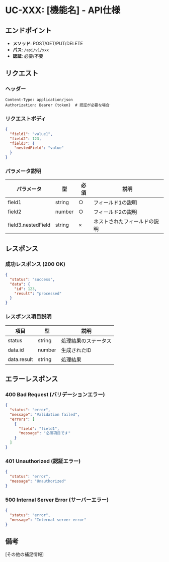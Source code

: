 # UC-XXX: [機能名] - API仕様

## エンドポイント
- **メソッド**: POST/GET/PUT/DELETE
- **パス**: `/api/v1/xxx`
- **認証**: 必要/不要

## リクエスト

### ヘッダー
```
Content-Type: application/json
Authorization: Bearer {token}  # 認証が必要な場合
```

### リクエストボディ
```json
{
  "field1": "value1",
  "field2": 123,
  "field3": {
    "nestedField": "value"
  }
}
```

### パラメータ説明
| パラメータ | 型 | 必須 | 説明 |
|-----------|-----|------|------|
| field1 | string | ○ | フィールド1の説明 |
| field2 | number | ○ | フィールド2の説明 |
| field3.nestedField | string | × | ネストされたフィールドの説明 |

## レスポンス

### 成功レスポンス (200 OK)
```json
{
  "status": "success",
  "data": {
    "id": 123,
    "result": "processed"
  }
}
```

### レスポンス項目説明
| 項目 | 型 | 説明 |
|------|-----|------|
| status | string | 処理結果のステータス |
| data.id | number | 生成されたID |
| data.result | string | 処理結果 |

## エラーレスポンス

### 400 Bad Request (バリデーションエラー)
```json
{
  "status": "error",
  "message": "Validation failed",
  "errors": [
    {
      "field": "field1",
      "message": "必須項目です"
    }
  ]
}
```

### 401 Unauthorized (認証エラー)
```json
{
  "status": "error",
  "message": "Unauthorized"
}
```

### 500 Internal Server Error (サーバーエラー)
```json
{
  "status": "error",
  "message": "Internal server error"
}
```

## 備考
[その他の補足情報]
